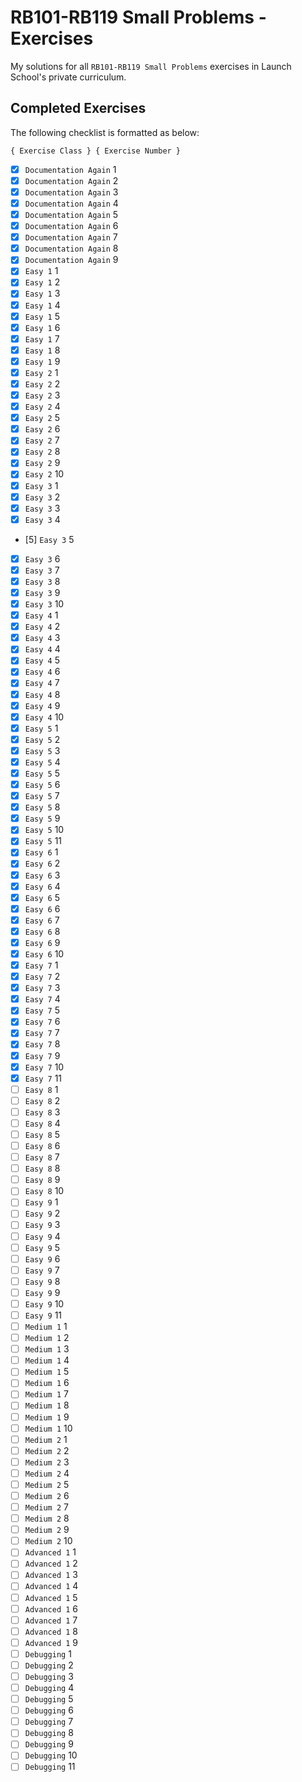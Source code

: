 # RB101-RB119 Small Problems - Exercises

My solutions for all `RB101-RB119 Small Problems` exercises in Launch School's private curriculum.

## Completed Exercises

The following checklist is formatted as below:

```
{ Exercise Class } { Exercise Number }
```

- [x] `Documentation Again` 1
- [x] `Documentation Again` 2
- [x] `Documentation Again` 3
- [x] `Documentation Again` 4
- [x] `Documentation Again` 5
- [x] `Documentation Again` 6
- [x] `Documentation Again` 7
- [x] `Documentation Again` 8
- [x] `Documentation Again` 9
- [x] `Easy 1` 1
- [x] `Easy 1` 2
- [x] `Easy 1` 3
- [x] `Easy 1` 4
- [x] `Easy 1` 5
- [x] `Easy 1` 6
- [x] `Easy 1` 7
- [x] `Easy 1` 8
- [x] `Easy 1` 9
- [x] `Easy 2` 1
- [x] `Easy 2` 2
- [x] `Easy 2` 3
- [x] `Easy 2` 4
- [x] `Easy 2` 5
- [x] `Easy 2` 6
- [x] `Easy 2` 7
- [x] `Easy 2` 8
- [x] `Easy 2` 9
- [x] `Easy 2` 10
- [x] `Easy 3` 1
- [x] `Easy 3` 2
- [x] `Easy 3` 3
- [x] `Easy 3` 4
- [5] `Easy 3` 5
- [x] `Easy 3` 6
- [x] `Easy 3` 7
- [x] `Easy 3` 8
- [x] `Easy 3` 9
- [x] `Easy 3` 10
- [x] `Easy 4` 1
- [x] `Easy 4` 2
- [x] `Easy 4` 3
- [x] `Easy 4` 4
- [x] `Easy 4` 5
- [x] `Easy 4` 6
- [x] `Easy 4` 7
- [x] `Easy 4` 8
- [x] `Easy 4` 9
- [x] `Easy 4` 10
- [x] `Easy 5` 1
- [x] `Easy 5` 2
- [x] `Easy 5` 3
- [x] `Easy 5` 4
- [x] `Easy 5` 5
- [x] `Easy 5` 6
- [x] `Easy 5` 7
- [x] `Easy 5` 8
- [x] `Easy 5` 9
- [x] `Easy 5` 10
- [x] `Easy 5` 11
- [x] `Easy 6` 1
- [x] `Easy 6` 2
- [x] `Easy 6` 3
- [x] `Easy 6` 4
- [x] `Easy 6` 5
- [x] `Easy 6` 6
- [x] `Easy 6` 7
- [x] `Easy 6` 8
- [x] `Easy 6` 9
- [x] `Easy 6` 10
- [x] `Easy 7` 1
- [x] `Easy 7` 2
- [x] `Easy 7` 3
- [x] `Easy 7` 4
- [x] `Easy 7` 5
- [x] `Easy 7` 6
- [x] `Easy 7` 7
- [x] `Easy 7` 8
- [x] `Easy 7` 9
- [x] `Easy 7` 10
- [x] `Easy 7` 11
- [ ] `Easy 8` 1
- [ ] `Easy 8` 2
- [ ] `Easy 8` 3
- [ ] `Easy 8` 4
- [ ] `Easy 8` 5
- [ ] `Easy 8` 6
- [ ] `Easy 8` 7
- [ ] `Easy 8` 8
- [ ] `Easy 8` 9
- [ ] `Easy 8` 10
- [ ] `Easy 9` 1
- [ ] `Easy 9` 2
- [ ] `Easy 9` 3
- [ ] `Easy 9` 4
- [ ] `Easy 9` 5
- [ ] `Easy 9` 6
- [ ] `Easy 9` 7
- [ ] `Easy 9` 8
- [ ] `Easy 9` 9
- [ ] `Easy 9` 10
- [ ] `Easy 9` 11
- [ ] `Medium 1` 1
- [ ] `Medium 1` 2
- [ ] `Medium 1` 3
- [ ] `Medium 1` 4
- [ ] `Medium 1` 5
- [ ] `Medium 1` 6
- [ ] `Medium 1` 7
- [ ] `Medium 1` 8
- [ ] `Medium 1` 9
- [ ] `Medium 1` 10
- [ ] `Medium 2` 1
- [ ] `Medium 2` 2
- [ ] `Medium 2` 3
- [ ] `Medium 2` 4
- [ ] `Medium 2` 5
- [ ] `Medium 2` 6
- [ ] `Medium 2` 7
- [ ] `Medium 2` 8
- [ ] `Medium 2` 9
- [ ] `Medium 2` 10
- [ ] `Advanced 1` 1
- [ ] `Advanced 1` 2
- [ ] `Advanced 1` 3
- [ ] `Advanced 1` 4
- [ ] `Advanced 1` 5
- [ ] `Advanced 1` 6
- [ ] `Advanced 1` 7
- [ ] `Advanced 1` 8
- [ ] `Advanced 1` 9
- [ ] `Debugging` 1
- [ ] `Debugging` 2
- [ ] `Debugging` 3
- [ ] `Debugging` 4
- [ ] `Debugging` 5
- [ ] `Debugging` 6
- [ ] `Debugging` 7
- [ ] `Debugging` 8
- [ ] `Debugging` 9
- [ ] `Debugging` 10
- [ ] `Debugging` 11
